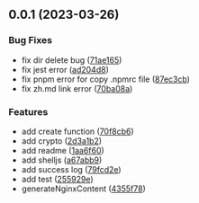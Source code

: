 ## 0.0.1 (2023-03-26)


### Bug Fixes

* fix dir delete bug ([71ae165](https://github.com/thomas-void0/fool-deploy/commit/71ae165074f1bc1b6ffa25ff956342889ae51634))
* fix jest error ([ad204d8](https://github.com/thomas-void0/fool-deploy/commit/ad204d87f62b551b19664a3294fc9176a6f7145b))
* fix pnpm error for copy .npmrc file ([87ec3cb](https://github.com/thomas-void0/fool-deploy/commit/87ec3cb2ddc07a9ef2301e709b9ab4845342b271))
* fix zh.md link error ([70ba08a](https://github.com/thomas-void0/fool-deploy/commit/70ba08aaf7bcc79b34896ac8bd7c96bd123060fd))


### Features

* add create function ([70f8cb6](https://github.com/thomas-void0/fool-deploy/commit/70f8cb6ae544a4ea4a4bb59f4faed79a63054906))
* add crypto ([2d3a1b2](https://github.com/thomas-void0/fool-deploy/commit/2d3a1b29adc2604a768255f3b3313deef0bc1572))
* add readme ([1aa6f60](https://github.com/thomas-void0/fool-deploy/commit/1aa6f605b0b10a8fde98ed4989048cd13a497393))
* add shelljs ([a67abb9](https://github.com/thomas-void0/fool-deploy/commit/a67abb9f0004f5d337c876afa2d2cf4bd5775999))
* add success log ([79fcd2e](https://github.com/thomas-void0/fool-deploy/commit/79fcd2e3b20c32c59067586b5e897daf699ec485))
* add test ([255929e](https://github.com/thomas-void0/fool-deploy/commit/255929ef57706a21b628e6bea63f112ec0e958d4))
* generateNginxContent ([4355f78](https://github.com/thomas-void0/fool-deploy/commit/4355f78ed8fb641acae5aafdc86a7d6dd43297f4))



